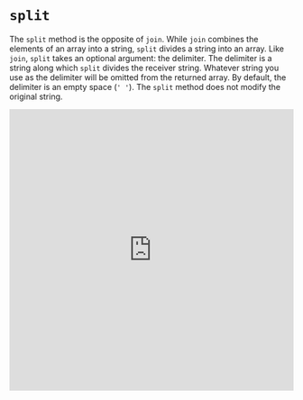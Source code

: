 # `split`

The `split` method is the opposite of `join`. While `join` combines the elements
of an array into a string, `split` divides a string into an array. Like `join`,
`split` takes an optional argument: the delimiter. The delimiter is a string
along which `split` divides the receiver string. Whatever string you use as the
delimiter will be omitted from the returned array. By default, the delimiter is
an empty space (`' '`). The `split` method does not modify the original string.

<iframe frameborder="0" width="100%" height="500px" src="https://repl.it/@AppAcademy/WeepyInfatuatedPorcupine?lite=true"></iframe>
